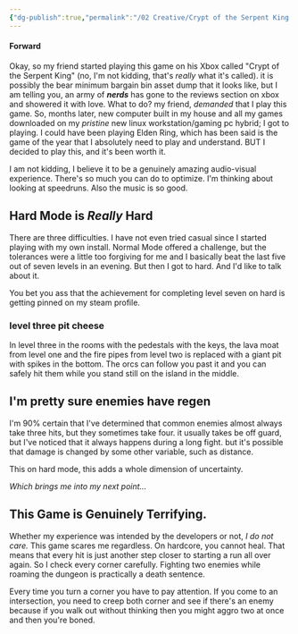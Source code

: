 ```yaml
---
{"dg-publish":true,"permalink":"/02 Creative/Crypt of the Serpent King Totally Rules!/Crypt of the Serpent King Totally Rules!/","tags":["blog","creativeprojects"],"noteIcon":"","created":"2025-01-02T14:19:51.155-05:00"}
---
```


#### Forward
Okay, so my friend started playing this game on his Xbox called "Crypt of the Serpent King" (no, I'm not kidding, that's *really* what it's called). it is possibly the bear minimum bargain bin asset dump that it looks like, but I am telling you, an army of ***nerds*** has gone to the reviews section on xbox and showered it with love. What to do? my friend, *demanded* that I play this game. So, months later, new computer built in my house and all my games downloaded on my *pristine* new linux workstation/gaming pc hybrid; I got to playing. I could have been playing Elden Ring, which has been said is the game of the year that I absolutely need to play and understand. BUT I decided to play this, and it's been worth it.

I am not kidding, I believe it to be a genuinely amazing audio-visual experience. There's so much you can do to optimize. I'm thinking about looking at speedruns. Also the music is so good.
## Hard Mode is *Really* Hard
There are three difficulties. I have not even tried casual since I started playing with my own install. Normal Mode offered a challenge, but the tolerances were a little too forgiving for me and I basically beat the last five out of seven levels in an evening. But then I got to hard. And I'd like to talk about it. 

You bet you ass that the achievement for completing level seven on hard is getting pinned on my steam profile.

### level three pit cheese
In level three in the rooms with the pedestals with the keys, the lava moat from level one and the fire pipes from level two is replaced with a giant pit with spikes in the bottom. The orcs can follow you past it and you can safely hit them while you stand still on the island in the middle.

## I'm pretty sure enemies have regen
I'm 90% certain that I've determined that common enemies almost always take three hits, but they sometimes take four. it usually takes be off guard, but I've noticed that it always happens during a long fight. but it's possible that damage is changed by some other variable, such as distance.

This on hard mode, this adds a whole dimension of uncertainty.

*Which brings me into my next point...*
## This Game is Genuinely Terrifying.
Whether my experience was intended by the developers or not, *I do not care.* This game scares me regardless. On hardcore, you cannot heal. That means that every hit is just another step closer to starting a run all over again. So I check every corner carefully. Fighting two enemies while roaming the dungeon is practically a death sentence.

Every time you turn a corner you have to pay attention. If you come to an intersection, you need to creep both corner and see if there's an enemy because if you walk out without thinking then you might aggro two at once and then you're boned.

